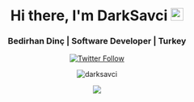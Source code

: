 <div align="center">
<h1>Hi there, I'm DarkSavci <img src="https://media.giphy.com/media/hvRJCLFzcasrR4ia7z/giphy.gif" width="25px" /></h1>
<div align="center">
<h3>Bedirhan Din&ccedil; | Software Developer | Turkey </h3>
</div>
<p align="center"><a href="https://twitter.com/darksavci"><img src="https://img.shields.io/twitter/follow/darksavci?style=for-the-badge&amp;color=09f&amp;labelColor=black&amp;logo=twitter&amp;label=@darksavci" alt="Twitter Follow" /></a> </p>
<p align="center"><!--  --></p>
  
<p align="center"><img src="https://github-readme-stats.vercel.app/api/top-langs?username=darksavci&show_icons=true&locale=en&layout=compact&theme=radical" alt="darksavci" /></p>
  
<p align="center"><a href="https://github.com/anuraghazra/github-readme-stats"> <img src="https://github-readme-stats.vercel.app/api?username=darksavci&amp;&amp;show_icons=true&amp;theme=radical&amp;count_private=true&amp;include_all_commits=true" /> </a></p>
